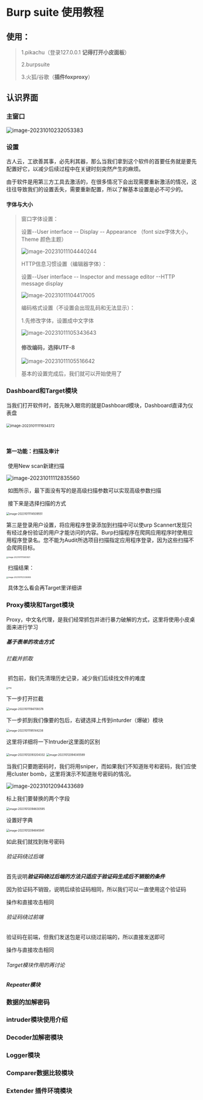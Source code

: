 # Burp suite 使用教程

## 使用：

> 1.pikachu（登录127.0.0.1 **记得打开小皮面板**）  
>
> 2.burpsuite  
>
> 3.火狐/谷歌（**插件foxproxy**）

## 认识界面

### 主窗口

![image-20231010232053383](image-20231010232053383.png)

### 设置  

古人云，工欲善其事，必先利其器，那么当我们拿到这个软件的首要任务就是要先配置好它，以减少后续过程中在关键时刻突然产生的麻烦。

由于软件是用第三方工具去激活的，在很多情况下会出现需要重新激活的情况，这往往导致我们的设置丢失，需要重新配置，所以了解基本设置是必不可少的。

#### 字体与大小

> 窗口字体设置：
>
> 设置--User interface -- Display -- Appearance （font size字体大小，Theme  颜色主题）
>
> ![image-20231011104440244](image-20231011104440244.png)
>
> 
>
> HTTP信息习惯设置（编辑器字体）：
>
> 设置--User interface -- Inspector and message editor --HTTP message display
>
> ![image-20231011104417005](image-20231011104417005.png)
>
> 编码格式设置（不设置会出现乱码和无法显示）：
>
> 1.先修改字体，设置成中文字体
>
> ![image-20231011105343643](image-20231011105343643.png)
>
> #### 修改编码，选择UTF-8
>
> ![image-20231011105516642](image-20231011105516642.png)
>
> 基本的设置完成后，我们就可以开始使用了



### Dashboard和Target模块

​		当我们打开软件时，首先映入眼帘的就是Dashboard模块，Dashboard直译为仪表盘

​	<img src="image-20231011111934372.png" alt="image-20231011111934372" style="zoom:67%;" />

​	

#### 第一功能：扫描及审计

​	使用New scan新建扫描

![image-20231011112835560](image-20231011112835560.png)

​	如图所示，最下面没有写的是高级扫描参数可以实现高级参数扫描

​	接下来是选择扫描的方式

<img src="image-20231011114509551.png" alt="image-20231011114509551" style="zoom:50%;" />

第三是登录用户设置，将应用程序登录添加到扫描中可以使urp Scannert发现只有经过身份验证的用户才能访问的内容。Burp扫描程序在爬网应用程序时使用应用程序登录名。您不能为Audit所选项目扫描指定应用程序登录，因为这些扫描不会爬网目标。

<img src="image-20231011115803921.png" alt="image-20231011115803921" style="zoom:33%;" />

​	扫描结果：

<img src="image-20231011123336906.png" alt="image-20231011123336906" style="zoom:33%;" />

​	具体怎么看会再Target里详细讲

### Proxy模块和Target模块

​	Proxy，中文名代理，是我们经常抓包并进行暴力破解的方式，这里将使用小皮桌面来进行学习

##### 基于表单的攻击方式

###### 拦截并抓取

​	抓包前，我们先清理历史记录，减少我们后续找文件的难度

<img src="b65e6fb05f3a1867024e9b7e67cb32f6.png" alt="img" style="zoom: 33%;" />

下一步打开拦截

<img src="image-20231011194709378.png" alt="image-20231011194709378" style="zoom:50%;" />

下一步抓到我们像要的包后，右键选择上传到inturder（爆破）模块

<img src="image-20231011195144238.png" alt="image-20231011195144238" style="zoom:50%;" />

这里将详细将一下Intruder这里面的区别

<img src="image-20231012093204332.png" alt="image-20231012093204332" style="zoom:50%;" />

<img src="image-20231012094045589.png" alt="image-20231012094045589" style="zoom:50%;" />

当我们只要跑密码时，我们将用sniper，而如果我们不知道账号和密码，我们应使用cluster bomb，这里将演示不知道账号密码的情况。

![image-20231012094433689](image-20231012094433689.png)

标上我们要替换的两个字段

<img src="image-20231012094630595.png" alt="image-20231012094630595" style="zoom:50%;" />

设置好字典

<img src="image-20231012094845941.png" alt="image-20231012094845941" style="zoom:50%;" />

如此我们就找到账号密码

###### 验证码绕过后端

首先说明***验证码绕过后端的方法只适应于验证码生成后不销毁的条件***

因为验证码不销毁，说明后续验证码相同，所以我们可以一直使用这个验证码

操作和直接攻击相同

###### 验证码绕过前端

验证码在前端，但我们发送包是可以绕过前端的，所以直接发送即可

操作与直接攻击相同

###### Target模块作用的再讨论



##### Repeater模块

### 数据的加解密码

### intruder模块使用介绍

### Decoder加解密模块

### Logger模块

### Comparer数据比较模块

### Extender 插件环境模块